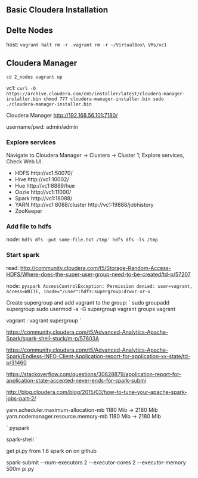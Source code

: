 # 
## Basic Cloudera Installation

## Delte Nodes

host:
`
vagrant halt
rm -r .vagrant
rm -r ~/VirtualBox\ VMs/vc1
`

## Cloudera Manager

`
cd 2_nodes
vagrant up
`

vc1:
`
curl -O https://archive.cloudera.com/cm5/installer/latest/cloudera-manager-installer.bin
chmod 777 cloudera-manager-installer.bin
sudo ./cloudera-manager-installer.bin
`

Cloudera Manager
http://192.168.56.101:7180/

username/pwd: admin/admin


### Explore services

Navigate to Cloudera Manager -> Clusters -> Cluster 1; Explore services, Check
Web UI.

* HDFS http://vc1:50070/
* Hive http://vc1:10002/
* Hue http://vc1:8889/hue
* Oozie http://vc1:11000/
* Spark http://vc1:18088/
* YARN http://vc1:8088/cluster http://vc1:19888/jobhistory 
* ZooKeeper 

### Add file to hdfs

node: 
`
hdfs dfs -put some-file.txt /tmp'
hdfs dfs -ls /tmp
`

### Start spark

read:
http://community.cloudera.com/t5/Storage-Random-Access-HDFS/Where-does-the-super-user-group-need-to-be-created/td-p/57207


node: 
`
pyspark
AccessControlException: Permission denied: user=vagrant, access=WRITE, inode="/user":hdfs:supergroup:drwxr-xr-x
`

Create supergroup and add vagrant to the group:
`
sudo groupadd supergroup
sudo usermod -a -G supergroup vagrant
groups vagrant

vagrant : vagrant supergroup
`

https://community.cloudera.com/t5/Advanced-Analytics-Apache-Spark/spark-shell-stuck/m-p/57603A

https://community.cloudera.com/t5/Advanced-Analytics-Apache-Spark/Endless-INFO-Client-Application-report-for-application-xx-state/td-p/31460

https://stackoverflow.com/questions/30828879/application-report-for-application-state-accepted-never-ends-for-spark-submi

http://blog.cloudera.com/blog/2015/03/how-to-tune-your-apache-spark-jobs-part-2/

yarn.scheduler.maximum-allocation-mb  1180 Mib -> 2180 Mib
yarn.nodemanager.resource.memory-mb 1180 Mib -> 2180 Mib

`
pyspark

spark-shell
`

get pi.py from 1.6 spark on on github

		        

spark-submit --num-executors 2 --executor-cores 2 --executor-memory 500m pi.py





